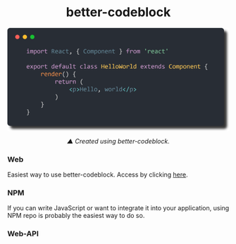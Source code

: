 <h1 align="center">better-codeblock</h1>

<p align="center">
  <img align="center" src="../example/thumbnail.png">
</p>
<p align="center">
  <i>▲ Created using better-codeblock.</i>
</p>

### Web

Easiest way to use better-codeblock. Access by clicking [here]().

### NPM

If you can write JavaScript or want to integrate it into your application, using NPM repo is probably the easiest way to do so.

### Web-API
